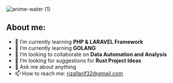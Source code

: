 

![anime-water (1)](https://github.com/arif-rizal1122/walpapers/assets/139412431/83b46d0d-b606-433e-b96d-8f6cb8bbda36)



## About me:

- 🌱 I’m currently learning **PHP & LARAVEL Framework**
- 🌱 I’m currently learning **GOLANG**
- 👯 I’m looking to collaborate on **Data Automation and Analysis**
- 🤔 I’m looking for suggestions for **Rust Project Ideas**
- 💬 Ask me about anything
- 📫 How to reach me: [rizallarif32@gmail.com](mailto:rizallarif32@gmail.com)

